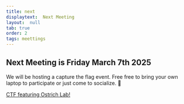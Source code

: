 ```yaml
---
title: next
displaytext:  Next Meeting
layout:  null
tab: true
order: 2
tags: meettings
---
```


## Next Meeting is Friday March 7th 2025

We will be hosting a capture the flag event. Free free to bring your own laptop to participate or just come to socialize. 🚀


[CTF featuring Ostrich Lab!](https://www.meetup.com/memphis-technology-user-groups/events/306354790/) 
